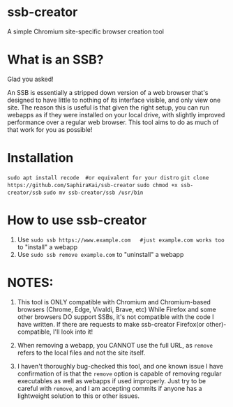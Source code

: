 # ssb-creator
  A simple Chromium site-specific browser creation tool

# What is an SSB?
  Glad you asked!

  An SSB is essentially a stripped down version of a web browser that's designed to have little to nothing of its interface visible, and only view one site. The
  reason this is useful is that given the right setup, you can run webapps as if they were installed on your local drive, with slightly improved performance over a
  regular web browser. This tool aims to do as much of that work for you as possible!

# Installation
  `sudo apt install recode  #or equivalent for your distro`
  `git clone https://github.com/SaphiraKai/ssb-creator`
  `sudo chmod +x ssb-creator/ssb`
  `sudo mv ssb-creator/ssb /usr/bin`

# How to use ssb-creator
  1. Use `sudo ssb https://www.example.com   #just example.com works too` to "install" a webapp
  2. Use `sudo ssb remove example.com` to "uninstall" a webapp

# NOTES:
  1. This tool is ONLY compatible with Chromium and Chromium-based browsers (Chrome, Edge, Vivaldi, Brave, etc)
     While Firefox and some other browsers DO support SSBs, it's not compatible with the code I have written. If there are requests to make ssb-creator 
     Firefox(or other)-compatible, I'll look into it!

  2. When removing a webapp, you CANNOT use the full URL, as `remove` refers to the local files and not the site itself.
  
  3. I haven't thoroughly bug-checked this tool, and one known issue I have confirmation of is that the `remove` option is capable of removing regular executables
     as well as webapps if used improperly. Just try to be careful with `remove`, and I am accepting commits if anyone has a lightweight solution to this or other
     issues.

